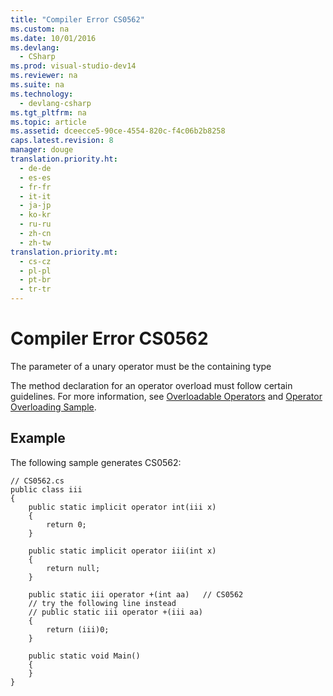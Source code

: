 ```yaml
---
title: "Compiler Error CS0562"
ms.custom: na
ms.date: 10/01/2016
ms.devlang: 
  - CSharp
ms.prod: visual-studio-dev14
ms.reviewer: na
ms.suite: na
ms.technology: 
  - devlang-csharp
ms.tgt_pltfrm: na
ms.topic: article
ms.assetid: dceecce5-90ce-4554-820c-f4c06b2b8258
caps.latest.revision: 8
manager: douge
translation.priority.ht: 
  - de-de
  - es-es
  - fr-fr
  - it-it
  - ja-jp
  - ko-kr
  - ru-ru
  - zh-cn
  - zh-tw
translation.priority.mt: 
  - cs-cz
  - pl-pl
  - pt-br
  - tr-tr
---
```

# Compiler Error CS0562
The parameter of a unary operator must be the containing type  
  
 The method declaration for an operator overload must follow certain guidelines. For more information, see [Overloadable Operators](../Topic/Overloadable%20Operators%20\(C%23%20Programming%20Guide\).md) and [Operator Overloading Sample](assetId:///1c6b4610-0a49-4532-8fa7-f694cfc65743).  
  
## Example  
 The following sample generates CS0562:  
  
```  
// CS0562.cs  
public class iii  
{  
    public static implicit operator int(iii x)  
    {  
        return 0;  
    }  
  
    public static implicit operator iii(int x)  
    {  
        return null;  
    }  
  
    public static iii operator +(int aa)   // CS0562  
    // try the following line instead  
    // public static iii operator +(iii aa)  
    {  
        return (iii)0;  
    }  
  
    public static void Main()  
    {  
    }  
}  
```